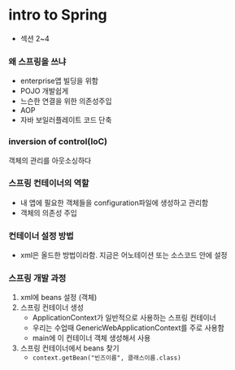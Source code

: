 # intro to Spring

- 섹션 2~4

### 왜 스프링을 쓰냐

- enterprise앱 빌딩을 위함
- POJO 개발쉽게
- 느슨한 연결을 위한 의존성주입
- AOP
- 자바 보일러플레이트 코드 단축

### inversion of control(IoC)

객체의 관리를 아웃소싱하다

### 스프링 컨테이너의 역할

- 내 앱에 필요한 객체들을 configuration파일에 생성하고 관리함
- 객체의 의존성 주입

### 컨테이너 설정 방법

- xml은 올드한 방법이라함. 지금은 어노테이션 또는 소스코드 안에 설정

### 스프링 개발 과정

1. xml에 beans 설정 (객체)
2. 스프링 컨테이너 생성
   - ApplicationContext가 일반적으로 사용하는 스프링 컨테이너
   - 우리는 수업때 GenericWebApplicationContext를 주로 사용함
   - main에 이 컨테이너 객체 생성해서 사용
3. 스프링 컨테이너에서 beans 찾기
   - `context.getBean("빈즈이름", 클래스이름.class)`
